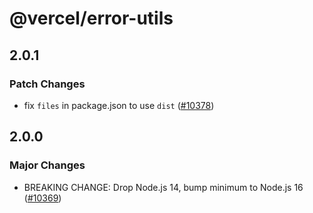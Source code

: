 # @vercel/error-utils

## 2.0.1

### Patch Changes

- fix `files` in package.json to use `dist` ([#10378](https://github.com/vercel/vercel/pull/10378))

## 2.0.0

### Major Changes

- BREAKING CHANGE: Drop Node.js 14, bump minimum to Node.js 16 ([#10369](https://github.com/vercel/vercel/pull/10369))
